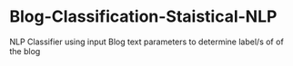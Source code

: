 # Blog-Classification-Staistical-NLP
NLP Classifier using input Blog text parameters to determine label/s of of the blog
